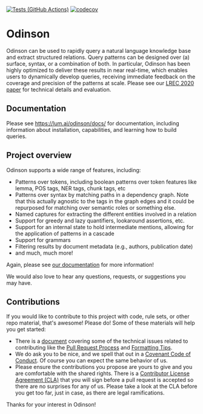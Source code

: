 [![Tests (GitHub Actions)](https://github.com/lum-ai/odinson/workflows/Odinson%20CI/badge.svg)](https://github.com/lum-ai/odinson/actions)
[![codecov](https://codecov.io/gh/lum-ai/odinson/branch/master/graph/badge.svg)](https://codecov.io/gh/lum-ai/odinson)

# Odinson

Odinson can be used to rapidly query a natural language knowledge base and extract structured relations. Query patterns can be designed over (a) surface, syntax, or a combination of both.
In particular, Odinson has been highly optimized to deliver these results in near real-time, which enables users to dynamically develop queries, receiving immediate feedback on the coverage and precision of the patterns at scale. 
Please see our [LREC 2020 paper](https://lum.ai/docs/odinson.pdf) for technical details and evaluation.

## Documentation
Please see https://lum.ai/odinson/docs/ for documentation, including information about installation, capabilities, and learning how to build queries.

## Project overview

Odinson supports a wide range of features, including:

- Patterns over tokens, including boolean patterns over token features like lemma, POS tags, NER tags, chunk tags, etc
- Patterns over syntax by matching paths in a dependency graph. Note that this actually agnostic to the tags in the graph edges and it could be repurposed for matching over semantic roles or something else.
- Named captures for extracting the different entities involved in a relation
- Support for greedy and lazy quantifiers, lookaround assertions, etc.
- Support for an internal state to hold intermediate mentions, allowing for the application of patterns in a cascade
- Support for grammars
- Filtering results by document metadata (e.g., authors, publication date)
- and much, much more!

Again, please see [our documentation](https://lum.ai/odinson/docs/) for more information! 

We would also love to hear any questions, requests, or suggestions you may have.

## Contributions

If you would like to contribute to this project with code, rule sets, or other repo material, that's awesome!  Please do!  Some of these materials will help you get started:

- There is a [document](http://lum.ai/odinson/docs/contributing.html) covering some of the technical issues related to contributing like the [Pull Request Process](http://lum.ai/odinson/docs/contributing.html#pull-request-process) and [Formatting Tips](http://lum.ai/odinson/docs/contributing.html#formatting-tips).
- We do ask you to be nice, and we spell that out in a [Covenant Code of Conduct](http://lum.ai/odinson/docs/contributing.html#contributor-covenant-code-of-conduct).  Of course you can expect the same behavior of us.
- Please ensure the contributions you propose are yours to give and you are comfortable with the shared rights.  There is a [Contributor License Agreement (CLA)](https://gist.github.com/lum-ai-devops/66d0aedc3791e4aebd143eb6ed6b16c5) that you will sign before a pull request is accepted so there are no surprises for any of us.  Please take a look at the CLA before you get too far, just in case, as there are legal ramifications.

Thanks for your interest in Odinson!

